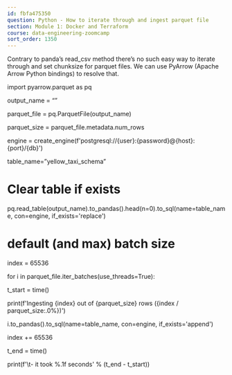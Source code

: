 ```yaml
---
id: fbfa475350
question: Python - How to iterate through and ingest parquet file
section: Module 1: Docker and Terraform
course: data-engineering-zoomcamp
sort_order: 1350
---
```


Contrary to panda’s read_csv method there’s no such easy way to iterate through and set chunksize for parquet files. We can use PyArrow (Apache Arrow Python bindings) to resolve that.

import pyarrow.parquet as pq

output_name = “”

parquet_file = pq.ParquetFile(output_name)

parquet_size = parquet_file.metadata.num_rows

engine = create_engine(f'postgresql://{user}:{password}@{host}:{port}/{db}')

table_name=”yellow_taxi_schema”

# Clear table if exists

pq.read_table(output_name).to_pandas().head(n=0).to_sql(name=table_name, con=engine, if_exists='replace')

# default (and max) batch size

index = 65536

for i in parquet_file.iter_batches(use_threads=True):

t_start = time()

print(f'Ingesting {index} out of {parquet_size} rows ({index / parquet_size:.0%})')

i.to_pandas().to_sql(name=table_name, con=engine, if_exists='append')

index += 65536

t_end = time()

print(f'\t- it took %.1f seconds' % (t_end - t_start))

